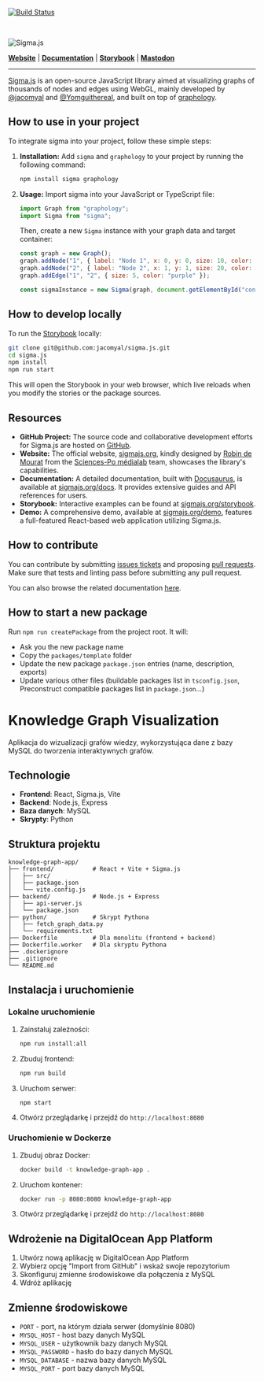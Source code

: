 [![Build Status](https://github.com/jacomyal/sigma.js/workflows/Tests/badge.svg)](https://github.com/jacomyal/sigma.js/actions)

<br />

![Sigma.js](packages/website/static/img/logo-sigma-text.svg)

**[Website](https://www.sigmajs.org/)** | **[Documentation](https://www.sigmajs.org/docs)** | **[Storybook](https://www.sigmajs.org/storybook)** | <strong><a rel="me" href="https://vis.social/@sigmajs">Mastodon</a></strong>

---

[Sigma.js](https://www.sigmajs.org) is an open-source JavaScript library aimed at visualizing graphs of thousands of nodes and edges using WebGL, mainly developed by [@jacomyal](https://github.com/jacomyal) and [@Yomguithereal](https://github.com/Yomguithereal), and built on top of [graphology](https://graphology.github.io/).

## How to use in your project

To integrate sigma into your project, follow these simple steps:

1. **Installation:** Add `sigma` and `graphology` to your project by running the following command:

   ```bash
   npm install sigma graphology
   ```

2. **Usage:** Import sigma into your JavaScript or TypeScript file:

   ```javascript
   import Graph from "graphology";
   import Sigma from "sigma";
   ```

   Then, create a new `Sigma` instance with your graph data and target container:

   ```javascript
   const graph = new Graph();
   graph.addNode("1", { label: "Node 1", x: 0, y: 0, size: 10, color: "blue" });
   graph.addNode("2", { label: "Node 2", x: 1, y: 1, size: 20, color: "red" });
   graph.addEdge("1", "2", { size: 5, color: "purple" });

   const sigmaInstance = new Sigma(graph, document.getElementById("container"));
   ```

## How to develop locally

To run the [Storybook](https://storybook.js.org/) locally:

```bash
git clone git@github.com:jacomyal/sigma.js.git
cd sigma.js
npm install
npm run start
```

This will open the Storybook in your web browser, which live reloads when you modify the stories or the package sources.

## Resources

- **GitHub Project:** The source code and collaborative development efforts for Sigma.js are hosted on [GitHub](https://github.com/jacomyal/sigma.js).
- **Website:** The official website, [sigmajs.org](https://sigmajs.org), kindly designed by [Robin de Mourat](https://github.com/robindemourat/) from the [Sciences-Po médialab](https://medialab.sciencespo.fr/en/) team, showcases the library's capabilities.
- **Documentation:** A detailed documentation, built with [Docusaurus](https://docusaurus.io/), is available at [sigmajs.org/docs](https://sigmajs.org/docs). It provides extensive guides and API references for users.
- **Storybook:** Interactive examples can be found at [sigmajs.org/storybook](https://sigmajs.org/storybook).
- **Demo:** A comprehensive demo, available at [sigmajs.org/demo](https://sigmajs.org/demo), features a full-featured React-based web application utilizing Sigma.js.

## How to contribute

You can contribute by submitting [issues tickets](http://github.com/jacomyal/sigma.js/issues) and proposing [pull requests](http://github.com/jacomyal/sigma.js/pulls). Make sure that tests and linting pass before submitting any pull request.

You can also browse the related documentation [here](https://github.com/jacomyal/sigma.js/tree/main/CONTRIBUTING.md).

## How to start a new package

Run `npm run createPackage` from the project root. It will:

- Ask you the new package name
- Copy the `packages/template` folder
- Update the new package `package.json` entries (name, description, exports)
- Update various other files (buildable packages list in `tsconfig.json`, Preconstruct compatible packages list in `package.json`...)

# Knowledge Graph Visualization

Aplikacja do wizualizacji grafów wiedzy, wykorzystująca dane z bazy MySQL do tworzenia interaktywnych grafów.

## Technologie

- **Frontend**: React, Sigma.js, Vite
- **Backend**: Node.js, Express
- **Baza danych**: MySQL
- **Skrypty**: Python

## Struktura projektu

```
knowledge-graph-app/
├── frontend/           # React + Vite + Sigma.js
│   ├── src/
│   ├── package.json
│   └── vite.config.js
├── backend/            # Node.js + Express
│   ├── api-server.js
│   └── package.json
├── python/             # Skrypt Pythona
│   ├── fetch_graph_data.py
│   └── requirements.txt
├── Dockerfile          # Dla monolitu (frontend + backend)
├── Dockerfile.worker   # Dla skryptu Pythona
├── .dockerignore
├── .gitignore
└── README.md
```

## Instalacja i uruchomienie

### Lokalne uruchomienie

1. Zainstaluj zależności:
   ```bash
   npm run install:all
   ```

2. Zbuduj frontend:
   ```bash
   npm run build
   ```

3. Uruchom serwer:
   ```bash
   npm start
   ```

4. Otwórz przeglądarkę i przejdź do `http://localhost:8080`

### Uruchomienie w Dockerze

1. Zbuduj obraz Docker:
   ```bash
   docker build -t knowledge-graph-app .
   ```

2. Uruchom kontener:
   ```bash
   docker run -p 8080:8080 knowledge-graph-app
   ```

3. Otwórz przeglądarkę i przejdź do `http://localhost:8080`

## Wdrożenie na DigitalOcean App Platform

1. Utwórz nową aplikację w DigitalOcean App Platform
2. Wybierz opcję "Import from GitHub" i wskaż swoje repozytorium
3. Skonfiguruj zmienne środowiskowe dla połączenia z MySQL
4. Wdróż aplikację

## Zmienne środowiskowe

- `PORT` - port, na którym działa serwer (domyślnie 8080)
- `MYSQL_HOST` - host bazy danych MySQL
- `MYSQL_USER` - użytkownik bazy danych MySQL
- `MYSQL_PASSWORD` - hasło do bazy danych MySQL
- `MYSQL_DATABASE` - nazwa bazy danych MySQL
- `MYSQL_PORT` - port bazy danych MySQL
